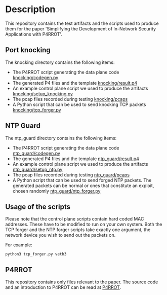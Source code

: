 # Description
This repository contains the test artifacts and the scripts used to produce them for the paper
'Simplifying the Development of In-Network Security Applications with P4RROT'. 

## Port knocking

The knocking directory contains the following items:
* The P4RROT script generating the data plane code [knocking/codegen.py](knocking/codegen.py)
* The generated P4 files and the template [knocking/result.p4](knocking/result.p4)
* An example control plane script we used to produce the artifacts [knocking/setup_knocking.py](knocking/setup_knocking.py)
* The pcap files recorded during testing [knocking/pcaps](knocking/pcaps)
* A Python script that can be used to send knocking TCP packets [knocking/tcp_forger.py](knocking/tcp_forger.py)

## NTP Guard

The ntp_guard directory contains the following items:
* The P4RROT script generating the data plane code [ntp_guard/codegen.py](ntp_guard/codegen.py)
* The generated P4 files and the template [ntp_guard/result.p4](ntp_guard/result.p4)
* An example control plane script we used to produce the artifacts [ntp_guard/setup_ntp.py](ntp_guard/setup_ntp.py)
* The pcap files recorded during testing [ntp_guard/pcaps](ntp_guard/pcaps)
* A Python script that can be used to send forged NTP packets. The generated packets can be normal or ones that constitute an exploit, chosen randomly [ntp_guard/ntp_forger.py](ntp_guard/ntp_forger.py)

## Usage of the scripts

Please note that the control plane scripts contain hard coded MAC addresses. These have to be modified to run on your own system.
Both the TCP forger and the NTP forger scripts take exactly one argument, the network device you wish to send out the packets on.

For example:
```
python3 tcp_forger.py veth3
```

## P4RROT

This repository contains only files relevant to the paper. The source code and an introduction to P4RROT can be read at [P4RROT](https://github.com/Team-P4RROT/P4RROT).
